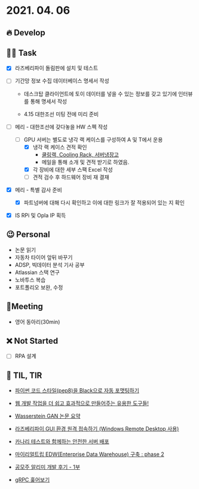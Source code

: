 # 2021. 04. 06

## 🔥 Develop




##  🏳‍🌈 Task

- [x] 라즈베리파이 돌림판에 설치 및 테스트
- [ ] 기간망 정보 수집 데이터베이스 명세서 작성
  - 데스크탑 클라이언트에 토이 데이터를 넣을 수 있는 정보를 갖고 있기에 인터뷰를 통해 명세서 작성

  - 4.15 대한조선 미팅 전에 미리 준비
- [ ] 메리 - 대한조선에 갖다놓을 HW 스펙 작성
  - [ ] GPU 서버는 별도로 냉각 랙 케이스를 구성하여 A 및 T에서 운용
    - [x] 냉각 랙 케이스 견적 확인
      * [쿨링랙, Cooling Rack, 서버냉장고](http://coolingrack.net/18)
      * 메일을 통해 소개 및 견적 받기로 하였음.
    - [x] 각 장비에 대한 세부 스팩 Excel 작성
    - [ ] 견적 검수 후 하드웨어 장비 재 결재
- [x] 메리 - 특별 감사 준비
  - [x] 파트넘버에 대해 다시 확인하고 이에 대한 링크가 잘 적용되어 있는 지 확인
- [x] IS RPi 및 Opla IP 획득



## 😉 Personal

* 논문 읽기
* 자동차 타이어 앞뒤 바꾸기
* ADSP, 빅데이터 분석 기사 공부
* Atlassian 스택 연구
* 노바투스 복습
* 포트폴리오 보완, 수정




## :dizzy: ​Meeting

* 영어 동아리(30min)



## ❌ Not Started

- [ ] RPA 설계



## 📸 TIL, TIR

* [파이썬 코드 스타일(pep8)을 Black으로 자동 포맷팅하기](https://jonnung.dev/python/2019/11/10/python-black-uncompromising-code-formatter/)

* [웹 개발 작업을 더 쉽고 효과적으로 만들어주는 유용한 도구들!](https://velog.io/@openhub/%EC%9B%B9-%EA%B0%9C%EB%B0%9C-%EC%9E%91%EC%97%85%EC%9D%84-%ED%9A%A8%EA%B3%BC%EC%A0%81%EC%9C%BC%EB%A1%9C-%EB%A7%8C%EB%93%A4%EC%96%B4%EC%A3%BC%EB%8A%94-%EC%9C%A0%EC%9A%A9%ED%95%9C-%EB%8F%84%EA%B5%AC%EB%93%A4-7%EA%B0%80%EC%A7%80)

* [Wasserstein GAN 논문 요약](https://m.blog.naver.com/revan2426/222140677044)

* [라즈베리파이 GUI 환경 원격 접속하기 (Windows Remote Desktop 사용)](https://www.dhkim.kr/102)

* [카나리 테스트와 함께하는 안전한 서버 배포](https://engineering.vcnc.co.kr/2021/04/canary/)

* [마이리얼트립 EDW(Enterprise Data Warehouse) 구축 : phase 2](https://medium.com/myrealtrip-product/%EB%A7%88%EC%9D%B4%EB%A6%AC%EC%96%BC%ED%8A%B8%EB%A6%BD-edw-enterprise-data-warehouse-%EA%B5%AC%EC%B6%95-phase-2-768aafdc135e)

* [공모주 알리미 개발 후기 - 1부](https://taetaetae.github.io/posts/public-offering-notice-1/)

* [gRPC 훑어보기](https://meetup.toast.com/posts/261)